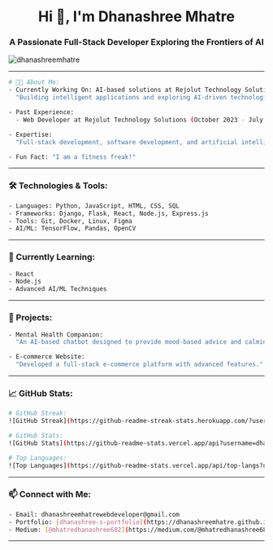 <h1 align="center">Hi 👋, I'm Dhanashree Mhatre</h1>
<h3 align="center">A Passionate Full-Stack Developer Exploring the Frontiers of AI</h3>

<p align="left"> <img src="https://komarev.com/ghpvc/?username=dhanashreemhatre&label=Profile%20Views&color=0e75b6&style=flat" alt="dhanashreemhatre" /> </p>

---

```bash
# 👩‍💻 About Me:
- Currently Working On: AI-based solutions at Rejolut Technology Solutions (July 2024 - Present)
  "Building intelligent applications and exploring AI-driven technologies."

- Past Experience:
  - Web Developer at Rejolut Technology Solutions (October 2023 - July 2024)

- Expertise:
  "Full-stack development, software development, and artificial intelligence."

- Fun Fact: "I am a fitness freak!"
```

---

### 🛠️ Technologies & Tools:
```bash
- Languages: Python, JavaScript, HTML, CSS, SQL
- Frameworks: Django, Flask, React, Node.js, Express.js
- Tools: Git, Docker, Linux, Figma
- AI/ML: TensorFlow, Pandas, OpenCV
```

---

### 🌱 Currently Learning:
```bash
- React
- Node.js
- Advanced AI/ML Techniques
```

---

### 🌟 Projects:
```bash
- Mental Health Companion:
  "An AI-based chatbot designed to provide mood-based advice and calming techniques."

- E-commerce Website:
  "Developed a full-stack e-commerce platform with advanced features."
```

---

### 📈 GitHub Stats:
```bash
# GitHub Streak:
![GitHub Streak](https://github-readme-streak-stats.herokuapp.com/?user=dhanashreemhatre&theme=dark&stroke=2A3169&sideLabels=5550A1&dates=B9B0EB)

# GitHub Stats:
![GitHub Stats](https://github-readme-stats.vercel.app/api?username=dhanashreemhatre&show_icons=true&locale=en&theme=dark&stroke=2A3169&sideLabels=5550A1&dates=B9B0EB)

# Top Languages:
![Top Languages](https://github-readme-stats.vercel.app/api/top-langs?username=dhanashreemhatre&show_icons=true&locale=en&layout=compact&theme=dark&stroke=2A3169&sideLabels=5550A1&dates=B9B0EB)
```

---

### 📫 Connect with Me:
```bash
- Email: dhanashreemhatrewebdeveloper@gmail.com
- Portfolio: [dhanashree-s-portfolio](https://dhanashreemhatre.github.io/dhanashree-s-portfolio/)
- Medium: [@mhatredhanashree682](https://medium.com/@mhatredhanashree682)
```

---

